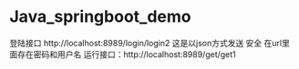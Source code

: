 # Java_springboot_demo

登陆接口 http://localhost:8989/login/login2
           这是以json方式发送 安全 在url里面存在密码和用户名
运行接口：http://localhost:8989/get/get1
           